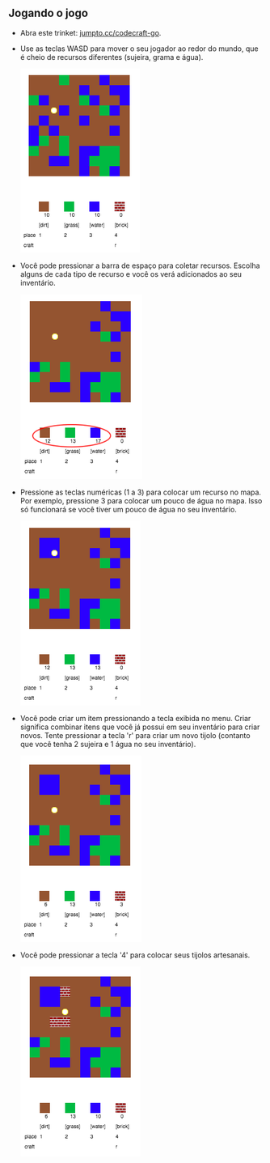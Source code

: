 ## Jogando o jogo

+ Abra este trinket: <a href="http://jumpto.cc/codecraft-go" target="_blank">jumpto.cc/codecraft-go</a>.

+ Use as teclas WASD para mover o seu jogador ao redor do mundo, que é cheio de recursos diferentes (sujeira, grama e água).
    
    ![captura de tela](images/craft-move.png)

+ Você pode pressionar a barra de espaço para coletar recursos. Escolha alguns de cada tipo de recurso e você os verá adicionados ao seu inventário.
    
    ![captura de tela](images/craft-pickup.png)

+ Pressione as teclas numéricas (1 a 3) para colocar um recurso no mapa. Por exemplo, pressione 3 para colocar um pouco de água no mapa. Isso só funcionará se você tiver um pouco de água no seu inventário.
    
    ![captura de tela](images/craft-place-water.png)

+ Você pode criar um item pressionando a tecla exibida no menu. Criar significa combinar itens que você já possui em seu inventário para criar novos. Tente pressionar a tecla 'r' para criar um novo tijolo (contanto que você tenha 2 sujeira e 1 água no seu inventário).
    
    ![captura de tela](images/craft-craft-brick.png)

+ Você pode pressionar a tecla '4' para colocar seus tijolos artesanais.
    
    ![captura de tela](images/craft-place-brick.png)